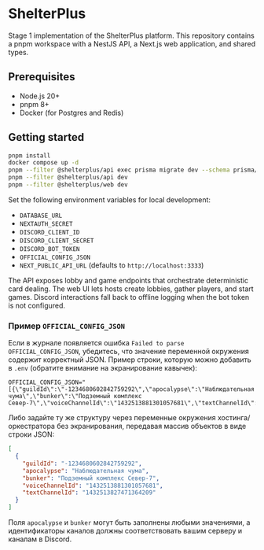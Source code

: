 # ShelterPlus

Stage 1 implementation of the ShelterPlus platform. This repository contains a pnpm workspace with a NestJS API, a Next.js web application, and shared types.

## Prerequisites

- Node.js 20+
- pnpm 8+
- Docker (for Postgres and Redis)

## Getting started

```bash
pnpm install
docker compose up -d
pnpm --filter @shelterplus/api exec prisma migrate dev --schema prisma/schema.prisma
pnpm --filter @shelterplus/api dev
pnpm --filter @shelterplus/web dev
```

Set the following environment variables for local development:

- `DATABASE_URL`
- `NEXTAUTH_SECRET`
- `DISCORD_CLIENT_ID`
- `DISCORD_CLIENT_SECRET`
- `DISCORD_BOT_TOKEN`
- `OFFICIAL_CONFIG_JSON`
- `NEXT_PUBLIC_API_URL` (defaults to `http://localhost:3333`)

The API exposes lobby and game endpoints that orchestrate deterministic card dealing. The web UI lets hosts create lobbies, gather players, and start games. Discord interactions fall back to offline logging when the bot token is not configured.

### Пример `OFFICIAL_CONFIG_JSON`

Если в журнале появляется ошибка `Failed to parse OFFICIAL_CONFIG_JSON`, убедитесь, что значение переменной окружения содержит корректный JSON. Пример строки, которую можно добавить в `.env` (обратите внимание на экранирование кавычек):

```env
OFFICIAL_CONFIG_JSON="[{\"guildId\":\"-1234680602842759292\",\"apocalypse\":\"Наблюдательная чума\",\"bunker\":\"Подземный комплекс Север-7\",\"voiceChannelId\":\"1432513881301057681\",\"textChannelId\":\"1432513827471364209\"}]"
```

Либо задайте ту же структуру через переменные окружения хостинга/оркестратора без экранирования, передавая массив объектов в виде строки JSON:

```json
[
  {
    "guildId": "-1234680602842759292",
    "apocalypse": "Наблюдательная чума",
    "bunker": "Подземный комплекс Север-7",
    "voiceChannelId": "1432513881301057681",
    "textChannelId": "1432513827471364209"
  }
]
```

Поля `apocalypse` и `bunker` могут быть заполнены любыми значениями, а идентификаторы каналов должны соответствовать вашим серверу и каналам в Discord.
